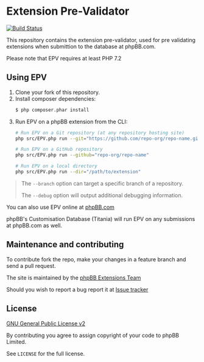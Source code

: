 # Extension Pre-Validator

[![Build Status](https://github.com/phpbb/epv/actions/workflows/tests.yml/badge.svg)](https://github.com/phpbb/epv/actions)

This repository contains the extension pre-validator, used for pre validating extensions when submittion to the database at phpBB.com.

Please note that EPV requires at least PHP 7.2 

## Using EPV

1. Clone your fork of this repository.
2. Install composer dependencies:
    ```sh
    $ php composer.phar install
    ```
3. Run EPV on a phpBB extension from the CLI:
    ```sh
    # Run EPV on a Git repository (at any repository hosting site)
    php src/EPV.php run --git="https://github.com/repo-org/repo-name.git"

    # Run EPV on a GitHub repository
    php src/EPV.php run --github="repo-org/repo-name"

    # Run EPV on a local directory
    php src/EPV.php run --dir="/path/to/extension"
    ```

> The `--branch` option can target a specific branch of a repository.
> 
> The `--debug` option will output additional debugging information.

You can also use EPV online at [phpBB.com](https://www.phpbb.com/extensions/epv/)

phpBB's Customisation Database (Titania) will run EPV on any submissions at phpBB.com as well.

## Maintenance and contributing

To contribute fork the repo, make your changes in a feature branch and send a pull request.

The site is maintained by the [phpBB Extensions Team](https://www.phpbb.com/community/memberlist.php?mode=group&g=7331)

Should you wish to report a bug report it at [Issue tracker](https://github.com/phpbb/epv/issues)

## License
[GNU General Public License v2](https://opensource.org/licenses/GPL-2.0)

By contributing you agree to assign copyright of your code to phpBB Limited.

See `LICENSE` for the full license.
